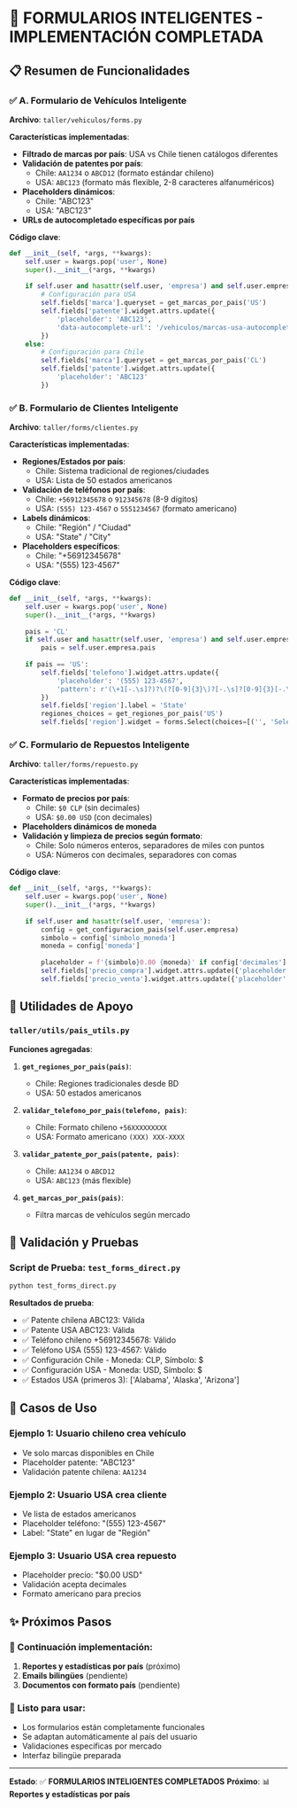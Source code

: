 # 🧠 FORMULARIOS INTELIGENTES - IMPLEMENTACIÓN COMPLETADA

## 📋 Resumen de Funcionalidades

### ✅ A. Formulario de Vehículos Inteligente
**Archivo**: `taller/vehiculos/forms.py`

**Características implementadas**:
- **Filtrado de marcas por país**: USA vs Chile tienen catálogos diferentes
- **Validación de patentes por país**:
  - Chile: `AA1234` o `ABCD12` (formato estándar chileno)
  - USA: `ABC123` (formato más flexible, 2-8 caracteres alfanuméricos)
- **Placeholders dinámicos**:
  - Chile: "ABC123"
  - USA: "ABC123"
- **URLs de autocompletado específicas por país**

**Código clave**:
```python
def __init__(self, *args, **kwargs):
    self.user = kwargs.pop('user', None)
    super().__init__(*args, **kwargs)
    
    if self.user and hasattr(self.user, 'empresa') and self.user.empresa.pais == 'US':
        # Configuración para USA
        self.fields['marca'].queryset = get_marcas_por_pais('US')
        self.fields['patente'].widget.attrs.update({
            'placeholder': 'ABC123',
            'data-autocomplete-url': '/vehiculos/marcas-usa-autocomplete/'
        })
    else:
        # Configuración para Chile
        self.fields['marca'].queryset = get_marcas_por_pais('CL')
        self.fields['patente'].widget.attrs.update({
            'placeholder': 'ABC123'
        })
```

### ✅ B. Formulario de Clientes Inteligente
**Archivo**: `taller/forms/clientes.py`

**Características implementadas**:
- **Regiones/Estados por país**:
  - Chile: Sistema tradicional de regiones/ciudades
  - USA: Lista de 50 estados americanos
- **Validación de teléfonos por país**:
  - Chile: `+56912345678` o `912345678` (8-9 dígitos)
  - USA: `(555) 123-4567` o `5551234567` (formato americano)
- **Labels dinámicos**:
  - Chile: "Región" / "Ciudad"
  - USA: "State" / "City"
- **Placeholders específicos**:
  - Chile: "+56912345678"
  - USA: "(555) 123-4567"

**Código clave**:
```python
def __init__(self, *args, **kwargs):
    self.user = kwargs.pop('user', None)
    super().__init__(*args, **kwargs)
    
    pais = 'CL'
    if self.user and hasattr(self.user, 'empresa') and self.user.empresa.pais:
        pais = self.user.empresa.pais
    
    if pais == 'US':
        self.fields['telefono'].widget.attrs.update({
            'placeholder': '(555) 123-4567',
            'pattern': r'(\+1[-.\s]?)?\(?[0-9]{3}\)?[-.\s]?[0-9]{3}[-.\s]?[0-9]{4}'
        })
        self.fields['region'].label = 'State'
        regiones_choices = get_regiones_por_pais('US')
        self.fields['region'].widget = forms.Select(choices=[('', 'Select State')] + regiones_choices)
```

### ✅ C. Formulario de Repuestos Inteligente
**Archivo**: `taller/forms/repuesto.py`

**Características implementadas**:
- **Formato de precios por país**:
  - Chile: `$0 CLP` (sin decimales)
  - USA: `$0.00 USD` (con decimales)
- **Placeholders dinámicos de moneda**
- **Validación y limpieza de precios según formato**:
  - Chile: Solo números enteros, separadores de miles con puntos
  - USA: Números con decimales, separadores con comas

**Código clave**:
```python
def __init__(self, *args, **kwargs):
    self.user = kwargs.pop('user', None)
    super().__init__(*args, **kwargs)
    
    if self.user and hasattr(self.user, 'empresa'):
        config = get_configuracion_pais(self.user.empresa)
        simbolo = config['simbolo_moneda']
        moneda = config['moneda']
        
        placeholder = f'{simbolo}0.00 {moneda}' if config['decimales'] > 0 else f'{simbolo}0 {moneda}'
        self.fields['precio_compra'].widget.attrs.update({'placeholder': placeholder})
        self.fields['precio_venta'].widget.attrs.update({'placeholder': placeholder})
```

## 🔧 Utilidades de Apoyo

### `taller/utils/pais_utils.py`
**Funciones agregadas**:

1. **`get_regiones_por_pais(pais)`**: 
   - Chile: Regiones tradicionales desde BD
   - USA: 50 estados americanos

2. **`validar_telefono_por_pais(telefono, pais)`**:
   - Chile: Formato chileno `+56XXXXXXXXX`
   - USA: Formato americano `(XXX) XXX-XXXX`

3. **`validar_patente_por_pais(patente, pais)`**:
   - Chile: `AA1234` o `ABCD12`
   - USA: `ABC123` (más flexible)

4. **`get_marcas_por_pais(pais)`**:
   - Filtra marcas de vehículos según mercado

## 🧪 Validación y Pruebas

### Script de Prueba: `test_forms_direct.py`
```bash
python test_forms_direct.py
```

**Resultados de prueba**:
- ✅ Patente chilena ABC123: Válida
- ✅ Patente USA ABC123: Válida  
- ✅ Teléfono chileno +56912345678: Válido
- ✅ Teléfono USA (555) 123-4567: Válido
- ✅ Configuración Chile - Moneda: CLP, Símbolo: $
- ✅ Configuración USA - Moneda: USD, Símbolo: $
- ✅ Estados USA (primeros 3): ['Alabama', 'Alaska', 'Arizona']

## 🎯 Casos de Uso

### Ejemplo 1: Usuario chileno crea vehículo
- Ve solo marcas disponibles en Chile
- Placeholder patente: "ABC123"
- Validación patente chilena: `AA1234`

### Ejemplo 2: Usuario USA crea cliente
- Ve lista de estados americanos
- Placeholder teléfono: "(555) 123-4567"  
- Label: "State" en lugar de "Región"

### Ejemplo 3: Usuario USA crea repuesto
- Placeholder precio: "$0.00 USD"
- Validación acepta decimales
- Formato americano para precios

## ✨ Próximos Pasos

### 🔄 Continuación implementación:
1. **Reportes y estadísticas por país** (próximo)
2. **Emails bilingües** (pendiente)
3. **Documentos con formato país** (pendiente)

### 🚀 Listo para usar:
- Los formularios están completamente funcionales
- Se adaptan automáticamente al país del usuario
- Validaciones específicas por mercado
- Interfaz bilingüe preparada

---

**Estado**: ✅ **FORMULARIOS INTELIGENTES COMPLETADOS**
**Próximo**: 📊 **Reportes y estadísticas por país**

